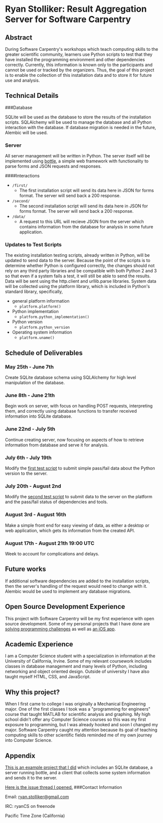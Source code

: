 # Ryan Stolliker: Result Aggregation Server for Software Carpentry

## Abstract

During Software Carpentry's workshops which teach computing skills to the greater scientific community, learners use Python scripts to test that they have installed the programming environment and other dependencies correctly. Currently, this information is known only to the participants and cannot be used or tracked by the organizers. Thus, the goal of this project is to enable the collection of this installation data and to store it for future use and analysis.

## Technical Details

###Database

SQLite will be used as the database to store the results of the installation scripts. SQLAlchemy will be used to manage the database and all Python interaction with the database. If database migration is needed in the future, Alembic will be used.

### Server

All server management will be written in Python. The server itself will be implemented using [bottle](http://bottlepy.org/docs/dev/index.html), a simple web framework with functionality to parse forms and JSON requests and responses. 

####Interactions

* `/first/`
  * The first installation script will send its data here in JSON for forms format. The server will send back a 200 response.
* `/second/`
  * The second installation script will send its data here in JSON for forms format. The server will send back a 200 response.
* `/data/`
  * A request to this URL will recieve JSON from the server which contains information from the database for analysis in some future application.

### Updates to Test Scripts

The existing installation testing scripts, already written in Python, will be updated to send data to the server. Because the point of the scripts is to determine whether Python is configured correctly, the changes should not rely on any third party libraries and be compatible with both Python 2 and 3 so that even if a system fails a test, it will still be able to send the results. Data will be sent using the http.client and urllib.parse libraries. System data will be collected using the platform library, which is included in Python's standard library, specifically, 

* general platform information
  * `platform.platform()`
* Python implementation
  * `platform.python_implementation()`
* Python version
  * `platform.python_version`
* Operating system information
  * `platform.uname()`

## Schedule of Deliverables

### May 25th -  June 7th

Create SQLite database schema using SQLAlchemy for high level manipulation of the database.

### June 8th - June 21th

Begin work on server, with focus on handling POST requests, interpreting them, and correctly using database functions to transfer received information into SQLite database.

### June 22nd - July 5th

Continue creating server, now focusing on aspects of how to retrieve information from database and serve it for analysis.

### July 6th - July 19th

Modify the [first test script](https://github.com/wking/swc-setup-installation-test/blob/master/swc-installation-test-1.py) to submit simple pass/fail data about the Python version to the server.

### July 20th - August 2nd

Modify the [second test script](https://github.com/wking/swc-setup-installation-test/blob/master/swc-installation-test-2.py) to submit data to the server on the platform and the pass/fail status of dependencies and tools.

### August 3rd - August 16th

Make a simple front end for easy viewing of data, as either a desktop or web application, which gets its information from the created API.

### August 17th - August 21th 19:00 UTC

Week to account for complications and delays.

## Future works

If additional software dependencies are added to the installation scripts, then the server's handling of the request would need to change with it. Alembic would be used to implement any database migrations.

## Open Source Development Experience

This project with Software Carpentry will be my first experience with open source development. Some of my personal projects that I have done are [solving programming challenges](https://github.com/rstolliker/challenges) as well as [an iOS app](https://github.com/rstolliker/FirstApp).

## Academic Experience

I am a Computer Science student with a specialization in information at the University of California, Irvine. Some of my relevant coursework includes classes in database management and many levels of Python, including networking and object oriented design. Outside of university I have also taught myself HTML, CSS, and JavaScript.

## Why this project?

When I first came to college I was originally a Mechanical Engineering major. One of the first classes I took was a "programming for engineers" course that taught MATLAB for scientific analysis and graphing. My high school didn't offer any Computer Science courses so this was my first exposure to programming, but I was already hooked and soon I changed my major. Software Carpentry caught my attention because its goal of teaching computing skills to other scientific fields reminded me of my own journey into Computer Science.

## Appendix

[This is an example project that I did](https://github.com/rstolliker/APIexample) which includes an SQLite database, a server running bottle, and a client that collects some system information and sends it to the server.

[Here is the issue thread I opened.](https://github.com/numfocus/gsoc/issues/85)
###Contact Information

Email: ryan.stolliker@gmail.com

IRC: ryanCS on freenode

Pacific Time Zone (California)